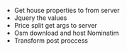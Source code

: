 * Get house properties to from server
* Jquery the values
* Price split get args to server
* Osm download and host Nominatim
* Transform post proccess